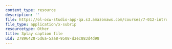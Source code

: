 ```yaml
---
content_type: resource
description: ''
file: https://ol-ocw-studio-app-qa.s3.amazonaws.com/courses/7-012-introduction-to-biology-fall-2004/278964285d6a5aa89508d2ec883d4d98_BAldLXDPWZM.vtt
file_type: application/x-subrip
resourcetype: Other
title: 3play caption file
uid: 27896428-5d6a-5aa8-9508-d2ec883d4d98
---
```

